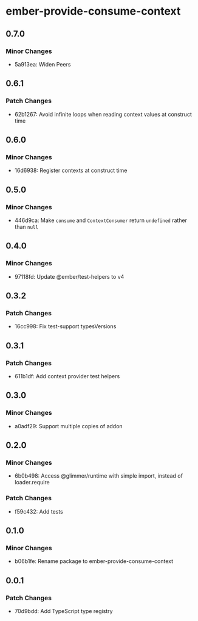 # ember-provide-consume-context

## 0.7.0

### Minor Changes

- 5a913ea: Widen Peers

## 0.6.1

### Patch Changes

- 62b1267: Avoid infinite loops when reading context values at construct time

## 0.6.0

### Minor Changes

- 16d6938: Register contexts at construct time

## 0.5.0

### Minor Changes

- 446d9ca: Make `consume` and `ContextConsumer` return `undefined` rather than `null`

## 0.4.0

### Minor Changes

- 97118fd: Update @ember/test-helpers to v4

## 0.3.2

### Patch Changes

- 16cc998: Fix test-support typesVersions

## 0.3.1

### Patch Changes

- 611b1df: Add context provider test helpers

## 0.3.0

### Minor Changes

- a0adf29: Support multiple copies of addon

## 0.2.0

### Minor Changes

- 6b0b498: Access @glimmer/runtime with simple import, instead of loader.require

### Patch Changes

- f59c432: Add tests

## 0.1.0

### Minor Changes

- b06b1fe: Rename package to ember-provide-consume-context

## 0.0.1

### Patch Changes

- 70d9bdd: Add TypeScript type registry
